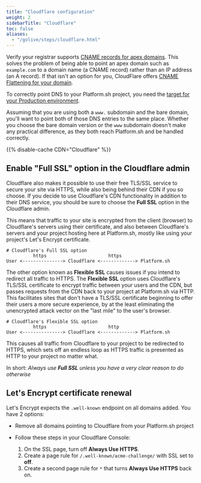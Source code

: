 ```yaml
---
title: "Cloudflare configuration"
weight: 2
sidebarTitle: "Cloudflare"
toc: false
aliases:
  - "/golive/steps/cloudflare.html"
---
```


Verify your registrar supports [CNAME records for apex domains](../steps/dns.md#handling-apex-domains).
This solves the problem of being able to point an apex domain such as `example.com`
to a domain name (a CNAME record) rather than an IP address (an A record).
If that isn't an option for you, CloudFlare offers [CNAME Flattening for your domain](https://blog.cloudflare.com/introducing-cname-flattening-rfc-compliant-cnames-at-a-domains-root/).

To correctly point DNS to your Platform.sh project,
you need the [target for your Production environment](../../domains/steps/_index.md#2-get-the-target-for-your-project).

Assuming that you are using both a `www.` subdomain and the bare domain,
you'll want to point both of those DNS entries to the same place.
Whether you choose the bare domain version or the `www` subdomain doesn't make any practical difference,
as they both reach Platform.sh and be handled correctly.

{{% disable-cache CDN="Cloudflare" %}}

## Enable "Full SSL" option in the Cloudflare admin

Cloudflare also makes it possible to use their free TLS/SSL service to secure your site via HTTPS,
while also being behind their CDN if you so choose.
If you decide to use Cloudflare's CDN functionality in addition to their DNS service,
you should be sure to choose the **Full SSL** option in the Cloudflare admin.

This means that traffic to your site is encrypted from the client (browser) to Cloudflare's servers using their certificate,
and also between Cloudflare's servers and your project hosting here at Platform.sh,
mostly like using your project's Let's Encrypt certificate.

```text
# Cloudflare's Full SSL option
          https                       https
User <---------------> Cloudflare <-------------> Platform.sh
```

The other option known as **Flexible SSL** causes issues if you intend to redirect all traffic to HTTPS.
The **Flexible SSL** option uses Cloudflare's TLS/SSL certificate to encrypt traffic between your users and the CDN,
but passes requests from the CDN back to your project at Platform.sh via HTTP.
This facilitates sites that don't have a TLS/SSL certificate beginning to offer their users a more secure experience,
by at the least eliminating the unencrypted attack vector on the "last mile" to the user's browser.

```text
# Cloudflare's Flexible SSL option
          https                       http
User <---------------> Cloudflare <-------------> Platform.sh
```

This causes all traffic from Cloudflare to your project to be redirected to HTTPS,
which sets off an endless loop as HTTPS traffic is presented as HTTP to your project no matter what.

In short: *Always use **Full SSL** unless you have a very clear reason to do otherwise*

## Let's Encrypt certificate renewal

Let's Encrypt expects the `.well-known` endpoint on all domains added.
You have 2 options:

* Remove all domains pointing to Cloudflare from your Platform.sh project
* Follow these steps in your Cloudflare Console:

  1. On the SSL page, turn off **Always Use HTTPS**.
  2. Create a page rule for `/.well-known/acme-challenge/` with SSL set to **off**.
  3. Create a second page rule for `*` that turns **Always Use HTTPS** back on.
